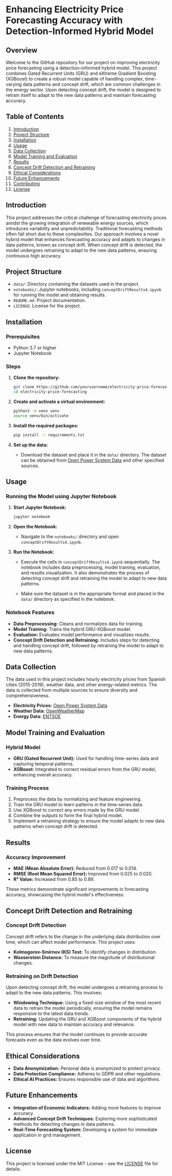 # Enhancing Electricity Price Forecasting Accuracy with Detection-Informed Hybrid Model

## Overview

Welcome to the GitHub repository for our project on improving electricity price forecasting using a detection-informed hybrid model. This project combines Gated Recurrent Units (GRU) and eXtreme Gradient Boosting (XGBoost) to create a robust model capable of handling complex, time-varying data patterns and concept drift, which are common challenges in the energy sector. Upon detecting concept drift, the model is designed to retrain itself to adapt to the new data patterns and maintain forecasting accuracy.

## Table of Contents

1. [Introduction](#introduction)
2. [Project Structure](#project-structure)
3. [Installation](#installation)
4. [Usage](#usage)
5. [Data Collection](#data-collection)
6. [Model Training and Evaluation](#model-training-and-evaluation)
7. [Results](#results)
8. [Concept Drift Detection and Retraining](#concept-drift-detection-and-retraining)
9. [Ethical Considerations](#ethical-considerations)
10. [Future Enhancements](#future-enhancements)
11. [Contributing](#contributing)
12. [License](#license)

## Introduction

This project addresses the critical challenge of forecasting electricity prices amidst the growing integration of renewable energy sources, which introduces variability and unpredictability. Traditional forecasting methods often fall short due to these complexities. Our approach involves a novel hybrid model that enhances forecasting accuracy and adapts to changes in data patterns, known as concept drift. When concept drift is detected, the model undergoes retraining to adapt to the new data patterns, ensuring continuous high accuracy.

## Project Structure

- `data/`: Directory containing the datasets used in the project.
- `notebooks/`: Jupyter notebooks, including `conceptDriftResults4.ipynb` for running the model and obtaining results.
- `README.md`: Project documentation.
- `LICENSE`: License for the project.

## Installation

### Prerequisites

- Python 3.7 or higher
- Jupyter Notebook

### Steps

1. **Clone the repository:**

    ```bash
    git clone https://github.com/yourusername/electricity-price-forecasting.git
    cd electricity-price-forecasting
    ```

2. **Create and activate a virtual environment:**

    ```bash
    python3 -m venv venv
    source venv/bin/activate
    ```

3. **Install the required packages:**

    ```bash
    pip install -r requirements.txt
    ```

4. **Set up the data:**

    - Download the dataset and place it in the `data/` directory. The dataset can be obtained from [Open Power System Data](https://data.open-power-system-data.org/time_series/) and other specified sources.

## Usage

### Running the Model using Jupyter Notebook

1. **Start Jupyter Notebook:**

    ```bash
    jupyter notebook
    ```

2. **Open the Notebook:**

    - Navigate to the `notebooks/` directory and open `conceptDriftResults4.ipynb`.

3. **Run the Notebook:**

    - Execute the cells in `conceptDriftResults4.ipynb` sequentially. The notebook includes data preprocessing, model training, evaluation, and results visualization. It also demonstrates the process of detecting concept drift and retraining the model to adapt to new data patterns.

    - Make sure the dataset is in the appropriate format and placed in the `data/` directory as specified in the notebook.

### Notebook Features

- **Data Preprocessing:** Cleans and normalizes data for training.
- **Model Training:** Trains the hybrid GRU-XGBoost model.
- **Evaluation:** Evaluates model performance and visualizes results.
- **Concept Drift Detection and Retraining:** Includes steps for detecting and handling concept drift, followed by retraining the model to adapt to new data patterns.

## Data Collection

The data used in this project includes hourly electricity prices from Spanish cities (2015-2019), weather data, and other energy-related metrics. The data is collected from multiple sources to ensure diversity and comprehensiveness.

- **Electricity Prices:** [Open Power System Data](https://data.open-power-system-data.org/time_series/)
- **Weather Data:** [OpenWeatherMap](https://openweathermap.org/)
- **Energy Data:** [ENTSOE](https://www.entsoe.eu/)

## Model Training and Evaluation

### Hybrid Model

- **GRU (Gated Recurrent Unit):** Used for handling time-series data and capturing temporal patterns.
- **XGBoost:** Integrated to correct residual errors from the GRU model, enhancing overall accuracy.

### Training Process

1. Preprocess the data by normalizing and feature engineering.
2. Train the GRU model to learn patterns in the time-series data.
3. Use XGBoost to correct any errors made by the GRU model.
4. Combine the outputs to form the final hybrid model.
5. Implement a retraining strategy to ensure the model adapts to new data patterns when concept drift is detected.

## Results

### Accuracy Improvement

- **MAE (Mean Absolute Error):** Reduced from 0.017 to 0.014.
- **RMSE (Root Mean Squared Error):** Improved from 0.025 to 0.020.
- **R² Value:** Increased from 0.85 to 0.89.

These metrics demonstrate significant improvements in forecasting accuracy, showcasing the hybrid model's effectiveness.

## Concept Drift Detection and Retraining

### Concept Drift Detection

Concept drift refers to the change in the underlying data distribution over time, which can affect model performance. This project uses:

- **Kolmogorov-Smirnov (KS) Test:** To identify changes in distribution.
- **Wasserstein Distance:** To measure the magnitude of distributional changes.

### Retraining on Drift Detection

Upon detecting concept drift, the model undergoes a retraining process to adapt to the new data patterns. This involves:

- **Windowing Technique:** Using a fixed-size window of the most recent data to retrain the model periodically, ensuring the model remains responsive to the latest data trends.
- **Retraining:** Updating the GRU and XGBoost components of the hybrid model with new data to maintain accuracy and relevance.

This process ensures that the model continues to provide accurate forecasts even as the data evolves over time.

## Ethical Considerations

- **Data Anonymization:** Personal data is anonymized to protect privacy.
- **Data Protection Compliance:** Adheres to GDPR and other regulations.
- **Ethical AI Practices:** Ensures responsible use of data and algorithms.

## Future Enhancements

- **Integration of Economic Indicators:** Adding more features to improve accuracy.
- **Advanced Concept Drift Techniques:** Exploring more sophisticated methods for detecting changes in data patterns.
- **Real-Time Forecasting System:** Developing a system for immediate application in grid management.

<!-- ## Contributing

Contributions are welcome! Please see the [CONTRIBUTING.md](CONTRIBUTING.md) for more details on how to get involved.
  -->
## License

This project is licensed under the MIT License - see the [LICENSE](LICENSE) file for details.